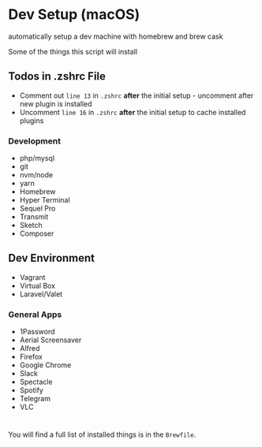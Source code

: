 # Dev Setup (macOS)

automatically setup a dev machine with homebrew and brew cask

Some of the things this script will install

## Todos in .zshrc File

* Comment out `line 13` in `.zshrc` **after** the initial setup - uncomment after new plugin is installed
* Uncomment `line 16`  in `.zshrc` **after** the initial setup to cache installed plugins

### Development

- php/mysql
- git
- nvm/node
- yarn
- Homebrew
- Hyper Terminal
- Sequel Pro
- Transmit
- Sketch
- Composer

## Dev Environment
- Vagrant
- Virtual Box
- Laravel/Valet

### General Apps

- 1Password
- Aerial Screensaver
- Alfred
- Firefox
- Google Chrome
- Slack
- Spectacle
- Spotify
- Telegram
- VLC

#

You will find a full list of installed things is in the `Brewfile`.

#
